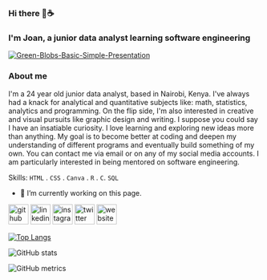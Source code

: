 ### Hi there 🍃☕

### I'm Joan, a junior data analyst learning software engineering

<a href="https://ibb.co/5jq9cLF"><img src="https://i.ibb.co/VCXNBTm/Green-Blobs-Basic-Simple-Presentation.png" alt="Green-Blobs-Basic-Simple-Presentation" border="0"></a>

### About me

I'm a 24 year old junior data analyst, based in Nairobi, Kenya. I've always had a knack for analytical and quantitative subjects like: math, statistics, analytics and programming. On the flip side, I'm also interested in creative and visual pursuits like graphic design and writing. I suppose you could say I have an insatiable curiosity. I love learning and exploring new ideas more than anything. My goal is to become better at coding and deepen my understanding of different programs and eventually build something of my own. 
You can contact me via email or on any of my social media accounts. I am particularly interested in being mentored on software engineering.  

Skills: `HTML` . `CSS` . `Canva` . `R` . `C`. `SQL`

- 🔭 I’m currently working on this page. 


[<img src='https://cdn.jsdelivr.net/npm/simple-icons@3.0.1/icons/github.svg' alt='github' height='40'>](https://github.com/joanweru)  [<img src='https://cdn.jsdelivr.net/npm/simple-icons@3.0.1/icons/linkedin.svg' alt='linkedin' height='40'>](https://www.linkedin.com/in/https://www.linkedin.com/in/joan-weru-6b601b1b7//)  [<img src='https://cdn.jsdelivr.net/npm/simple-icons@3.0.1/icons/instagram.svg' alt='instagram' height='40'>](https://www.instagram.com/444.nyokabi/)  [<img src='https://cdn.jsdelivr.net/npm/simple-icons@3.0.1/icons/twitter.svg' alt='twitter' height='40'>](https://twitter.com/444nyokabi)  [<img src='https://cdn.jsdelivr.net/npm/simple-icons@3.0.1/icons/icloud.svg' alt='website' height='40'>](https://joanweru.github.io/)  

[![Top Langs](https://github-readme-stats.vercel.app/api/top-langs/?username=joanweru)](https://github.com/anuraghazra/github-readme-stats)

![GitHub stats](https://github-readme-stats.vercel.app/api?username=joanweru&show_icons=true)  

![GitHub metrics](https://metrics.lecoq.io/joanweru)  
